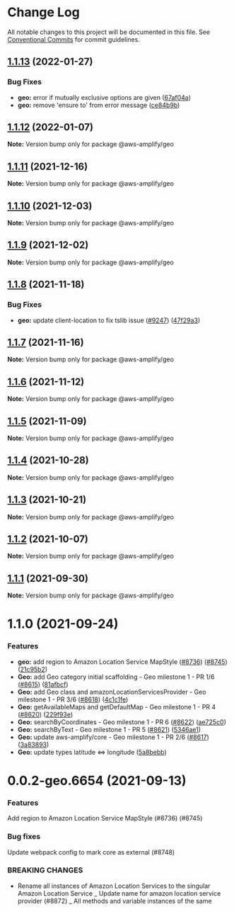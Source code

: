 # Change Log

All notable changes to this project will be documented in this file.
See [Conventional Commits](https://conventionalcommits.org) for commit guidelines.

## [1.1.13](https://github.com/aws-amplify/amplify-js/compare/@aws-amplify/geo@1.1.12...@aws-amplify/geo@1.1.13) (2022-01-27)

### Bug Fixes

- **geo:** error if mutually exclusive options are given ([67af04a](https://github.com/aws-amplify/amplify-js/commit/67af04a3a4ae6e7d727403437517f1693f672ab6))
- **geo:** remove 'ensure to' from error message ([ce84b9b](https://github.com/aws-amplify/amplify-js/commit/ce84b9b7a99081b81ebd193bc900eb73a1554169))

## [1.1.12](https://github.com/aws-amplify/amplify-js/compare/@aws-amplify/geo@1.1.11...@aws-amplify/geo@1.1.12) (2022-01-07)

**Note:** Version bump only for package @aws-amplify/geo

## [1.1.11](https://github.com/aws-amplify/amplify-js/compare/@aws-amplify/geo@1.1.10...@aws-amplify/geo@1.1.11) (2021-12-16)

**Note:** Version bump only for package @aws-amplify/geo

## [1.1.10](https://github.com/aws-amplify/amplify-js/compare/@aws-amplify/geo@1.1.9...@aws-amplify/geo@1.1.10) (2021-12-03)

**Note:** Version bump only for package @aws-amplify/geo

## [1.1.9](https://github.com/aws-amplify/amplify-js/compare/@aws-amplify/geo@1.1.8...@aws-amplify/geo@1.1.9) (2021-12-02)

**Note:** Version bump only for package @aws-amplify/geo

## [1.1.8](https://github.com/aws-amplify/amplify-js/compare/@aws-amplify/geo@1.1.7...@aws-amplify/geo@1.1.8) (2021-11-18)

### Bug Fixes

- **geo:** update client-location to fix tslib issue ([#9247](https://github.com/aws-amplify/amplify-js/issues/9247)) ([47f29a3](https://github.com/aws-amplify/amplify-js/commit/47f29a3c73cdf667d70142c8ee367760bd1f86bb))

## [1.1.7](https://github.com/aws-amplify/amplify-js/compare/@aws-amplify/geo@1.1.6...@aws-amplify/geo@1.1.7) (2021-11-16)

**Note:** Version bump only for package @aws-amplify/geo

## [1.1.6](https://github.com/aws-amplify/amplify-js/compare/@aws-amplify/geo@1.1.5...@aws-amplify/geo@1.1.6) (2021-11-12)

**Note:** Version bump only for package @aws-amplify/geo

## [1.1.5](https://github.com/aws-amplify/amplify-js/compare/@aws-amplify/geo@1.1.4...@aws-amplify/geo@1.1.5) (2021-11-09)

**Note:** Version bump only for package @aws-amplify/geo

## [1.1.4](https://github.com/aws-amplify/amplify-js/compare/@aws-amplify/geo@1.1.3...@aws-amplify/geo@1.1.4) (2021-10-28)

**Note:** Version bump only for package @aws-amplify/geo

## [1.1.3](https://github.com/aws-amplify/amplify-js/compare/@aws-amplify/geo@1.1.2...@aws-amplify/geo@1.1.3) (2021-10-21)

**Note:** Version bump only for package @aws-amplify/geo

## [1.1.2](https://github.com/aws-amplify/amplify-js/compare/@aws-amplify/geo@1.1.1...@aws-amplify/geo@1.1.2) (2021-10-07)

**Note:** Version bump only for package @aws-amplify/geo

## [1.1.1](https://github.com/aws-amplify/amplify-js/compare/@aws-amplify/geo@1.1.0...@aws-amplify/geo@1.1.1) (2021-09-30)

**Note:** Version bump only for package @aws-amplify/geo

# 1.1.0 (2021-09-24)

### Features

- **geo:** add region to Amazon Location Service MapStyle ([#8736](https://github.com/aws-amplify/amplify-js/issues/8736)) ([#8745](https://github.com/aws-amplify/amplify-js/issues/8745)) ([21c95b2](https://github.com/aws-amplify/amplify-js/commit/21c95b2779c0973a6e012570b19bd40e8961e01e))
- **Geo:** add Geo category initial scaffolding - Geo milestone 1 - PR 1/6 ([#8615](https://github.com/aws-amplify/amplify-js/issues/8615)) ([81afbcf](https://github.com/aws-amplify/amplify-js/commit/81afbcfc3ba99807853d915032f1a97746fdd37f))
- **Geo:** add Geo class and amazonLocationServicesProvider - Geo milestone 1 - PR 3/6 ([#8618](https://github.com/aws-amplify/amplify-js/issues/8618)) ([4c1c1fe](https://github.com/aws-amplify/amplify-js/commit/4c1c1fe786f2a4b1d7e1260491357a248dd6d084))
- **Geo:** getAvailableMaps and getDefaultMap - Geo milestone 1 - PR 4 ([#8620](https://github.com/aws-amplify/amplify-js/issues/8620)) ([229f93e](https://github.com/aws-amplify/amplify-js/commit/229f93edf1bc07de26aebe28f26f3066d3e31a74))
- **Geo:** searchByCoordinates - Geo milestone 1 - PR 6 ([#8622](https://github.com/aws-amplify/amplify-js/issues/8622)) ([ae725c0](https://github.com/aws-amplify/amplify-js/commit/ae725c0f2d55ba95d4ecc76e46506a888e6b67c5))
- **Geo:** searchByText - Geo milestone 1 - PR 5 ([#8621](https://github.com/aws-amplify/amplify-js/issues/8621)) ([5346ae1](https://github.com/aws-amplify/amplify-js/commit/5346ae17dcf5672b3c25c46f483af53d5f5dfc93))
- **Geo:** update aws-amplify/core - Geo milestone 1 - PR 2/6 ([#8617](https://github.com/aws-amplify/amplify-js/issues/8617)) ([3a83893](https://github.com/aws-amplify/amplify-js/commit/3a8389388ebe7a521d0b78c58e24d91b53db4799))
- **Geo:** update types latitude <=> longitude ([5a8bebb](https://github.com/aws-amplify/amplify-js/commit/5a8bebb24945dcb3a64098407c17fa9195802191))

# 0.0.2-geo.6654 (2021-09-13)

### Features

Add region to Amazon Location Service MapStyle (#8736) (#8745)

### Bug fixes

Update webpack config to mark core as external (#8748)

### BREAKING CHANGES

- Rename all instances of Amazon Location Services to the singular Amazon Location Service
  _ Update name for amazon location service provider (#8872)
  _ All methods and variable instances of the same
